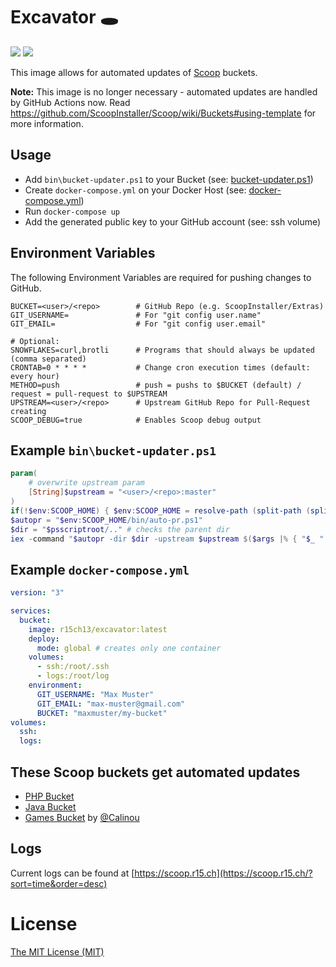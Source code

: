 # Excavator 🕳️
[![](https://images.microbadger.com/badges/image/r15ch13/excavator.svg)](https://microbadger.com/images/r15ch13/excavator) [![](https://images.microbadger.com/badges/version/r15ch13/excavator.svg)](https://microbadger.com/images/r15ch13/excavator)

This image allows for automated updates of [Scoop](https://scoop.sh) buckets.

**Note:** This image is no longer necessary - automated updates are handled by GitHub Actions now. Read https://github.com/ScoopInstaller/Scoop/wiki/Buckets#using-template for more information.

## Usage
- Add `bin\bucket-updater.ps1` to your Bucket (see: [bucket-updater.ps1](#example-binbucket-updaterps1))
- Create `docker-compose.yml` on your Docker Host (see: [docker-compose.yml](#example-docker-composeyml))
- Run `docker-compose up`
- Add the generated public key to your GitHub account (see: ssh volume)

## Environment Variables
The following Environment Variables are required for pushing changes to GitHub.
```
BUCKET=<user>/<repo>        # GitHub Repo (e.g. ScoopInstaller/Extras)
GIT_USERNAME=               # For "git config user.name"
GIT_EMAIL=                  # For "git config user.email"

# Optional:
SNOWFLAKES=curl,brotli      # Programs that should always be updated (comma separated)
CRONTAB=0 * * * *           # Change cron execution times (default: every hour)
METHOD=push                 # push = pushs to $BUCKET (default) / request = pull-request to $UPSTREAM
UPSTREAM=<user>/<repo>      # Upstream GitHub Repo for Pull-Request creating
SCOOP_DEBUG=true            # Enables Scoop debug output
```
## Example `bin\bucket-updater.ps1`
```powershell
param(
    # overwrite upstream param
    [String]$upstream = "<user>/<repo>:master"
)
if(!$env:SCOOP_HOME) { $env:SCOOP_HOME = resolve-path (split-path (split-path (scoop which scoop))) }
$autopr = "$env:SCOOP_HOME/bin/auto-pr.ps1"
$dir = "$psscriptroot/.." # checks the parent dir
iex -command "$autopr -dir $dir -upstream $upstream $($args |% { "$_ " })"
```

## Example `docker-compose.yml`
```yaml
version: "3"

services:
  bucket:
    image: r15ch13/excavator:latest
    deploy:
      mode: global # creates only one container
    volumes:
      - ssh:/root/.ssh
      - logs:/root/log
    environment:
      GIT_USERNAME: "Max Muster"
      GIT_EMAIL: "max-muster@gmail.com"
      BUCKET: "maxmuster/my-bucket"
volumes:
  ssh:
  logs:
```

## These Scoop buckets get automated updates
- [PHP Bucket](https://github.com/ScoopInstaller/PHP)
- [Java Bucket](https://github.com/ScoopInstaller/Java)
- [Games Bucket](https://github.com/Calinou/scoop-games) by [@Calinou](https://github.com/Calinou)

## Logs
Current logs can be found at [https://scoop.r15.ch](https://scoop.r15.ch/?sort=time&order=desc)

# License
[The MIT License (MIT)](https://r15ch13.mit-license.org/)
